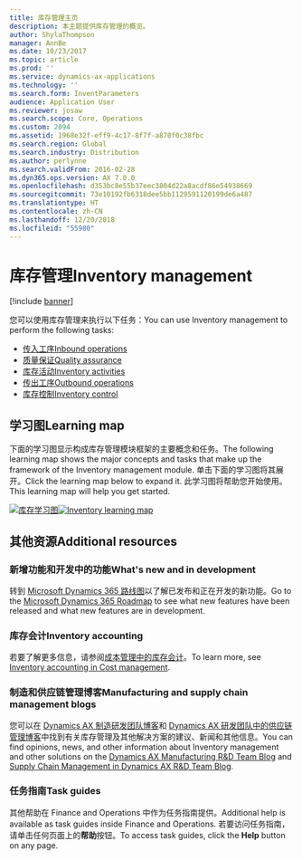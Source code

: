 ```yaml
---
title: 库存管理主页
description: 本主题提供库存管理的概览。
author: ShylaThompson
manager: AnnBe
ms.date: 10/23/2017
ms.topic: article
ms.prod: ''
ms.service: dynamics-ax-applications
ms.technology: ''
ms.search.form: InventParameters
audience: Application User
ms.reviewer: josaw
ms.search.scope: Core, Operations
ms.custom: 2094
ms.assetid: 1968e32f-eff9-4c17-8f7f-a870f0c38fbc
ms.search.region: Global
ms.search.industry: Distribution
ms.author: perlynne
ms.search.validFrom: 2016-02-28
ms.dyn365.ops.version: AX 7.0.0
ms.openlocfilehash: d353bc8e55b37eec3804d22a8acdf86e54938669
ms.sourcegitcommit: 73e10192fb6318dee5bb1129591120199de6a487
ms.translationtype: HT
ms.contentlocale: zh-CN
ms.lasthandoff: 12/20/2018
ms.locfileid: "55980"
---
```

# <a name="inventory-management"></a><span data-ttu-id="be3e5-103">库存管理</span><span class="sxs-lookup"><span data-stu-id="be3e5-103">Inventory management</span></span> 

[!include [banner](../includes/banner.md)]

<span data-ttu-id="be3e5-104">您可以使用库存管理来执行以下任务：</span><span class="sxs-lookup"><span data-stu-id="be3e5-104">You can use Inventory management to perform the following tasks:</span></span>

-  [<span data-ttu-id="be3e5-105">传入工序</span><span class="sxs-lookup"><span data-stu-id="be3e5-105">Inbound operations</span></span>](arrival-overview.md)
-  [<span data-ttu-id="be3e5-106">质量保证</span><span class="sxs-lookup"><span data-stu-id="be3e5-106">Quality assurance</span></span>](quality-management-processes.md)
-  [<span data-ttu-id="be3e5-107">库存活动</span><span class="sxs-lookup"><span data-stu-id="be3e5-107">Inventory activities</span></span>](inventory-journals.md)
-  [<span data-ttu-id="be3e5-108">传出工序</span><span class="sxs-lookup"><span data-stu-id="be3e5-108">Outbound operations</span></span>](outbound-process.md)
-  [<span data-ttu-id="be3e5-109">库存控制</span><span class="sxs-lookup"><span data-stu-id="be3e5-109">Inventory control</span></span>](../cost-management/inventory-close.md) 

## <a name="learning-map"></a><span data-ttu-id="be3e5-110">学习图</span><span class="sxs-lookup"><span data-stu-id="be3e5-110">Learning map</span></span>

<span data-ttu-id="be3e5-111">下面的学习图显示构成库存管理模块框架的主要概念和任务。</span><span class="sxs-lookup"><span data-stu-id="be3e5-111">The following learning map shows the major concepts and tasks that make up the framework of the Inventory management module.</span></span> <span data-ttu-id="be3e5-112">单击下面的学习图将其展开。</span><span class="sxs-lookup"><span data-stu-id="be3e5-112">Click the learning map below to expand it.</span></span> <span data-ttu-id="be3e5-113">此学习图将帮助您开始使用。</span><span class="sxs-lookup"><span data-stu-id="be3e5-113">This learning map will help you get started.</span></span>


<span data-ttu-id="be3e5-114">[![库存学习图](./media/inventory-learning-map.png)](./media/inventory-learning-map.png)</span><span class="sxs-lookup"><span data-stu-id="be3e5-114">[![Inventory learning map](./media/inventory-learning-map.png)](./media/inventory-learning-map.png)</span></span>

## <a name="additional-resources"></a><span data-ttu-id="be3e5-115">其他资源</span><span class="sxs-lookup"><span data-stu-id="be3e5-115">Additional resources</span></span>

### <a name="whats-new-and-in-development"></a><span data-ttu-id="be3e5-116">新增功能和开发中的功能</span><span class="sxs-lookup"><span data-stu-id="be3e5-116">What's new and in development</span></span>
<span data-ttu-id="be3e5-117">转到 [Microsoft Dynamics 365 路线图](https://roadmap.dynamics.com/)以了解已发布和正在开发的新功能。</span><span class="sxs-lookup"><span data-stu-id="be3e5-117">Go to the [Microsoft Dynamics 365 Roadmap](https://roadmap.dynamics.com/) to see what new features have been released and what new features are in development.</span></span>

### <a name="inventory-accounting"></a><span data-ttu-id="be3e5-118">库存会计</span><span class="sxs-lookup"><span data-stu-id="be3e5-118">Inventory accounting</span></span> 
<span data-ttu-id="be3e5-119">若要了解更多信息，请参阅[成本管理中的库存会计](../cost-management/inventory-close.md)。</span><span class="sxs-lookup"><span data-stu-id="be3e5-119">To learn more, see [Inventory accounting in Cost management](../cost-management/inventory-close.md).</span></span>

### <a name="manufacturing-and-supply-chain-management-blogs"></a><span data-ttu-id="be3e5-120">制造和供应链管理博客</span><span class="sxs-lookup"><span data-stu-id="be3e5-120">Manufacturing and supply chain management blogs</span></span>
<span data-ttu-id="be3e5-121">您可以在 [Dynamics AX 制造研发团队博客](https://blogs.msdn.microsoft.com/axmfg)和 [Dynamics AX 研发团队中的供应链管理博客](https://blogs.msdn.microsoft.com/dynamicsaxscm)中找到有关库存管理及其他解决方案的建议、新闻和其他信息。</span><span class="sxs-lookup"><span data-stu-id="be3e5-121">You can find opinions, news, and other information about Inventory management and other solutions on the [Dynamics AX Manufacturing R&D Team Blog](https://blogs.msdn.microsoft.com/axmfg) and [Supply Chain Management in Dynamics AX R&D Team Blog](https://blogs.msdn.microsoft.com/dynamicsaxscm).</span></span>

### <a name="task-guides"></a><span data-ttu-id="be3e5-122">任务指南</span><span class="sxs-lookup"><span data-stu-id="be3e5-122">Task guides</span></span>
<span data-ttu-id="be3e5-123">其他帮助在 Finance and Operations 中作为任务指南提供。</span><span class="sxs-lookup"><span data-stu-id="be3e5-123">Additional help is available as task guides inside Finance and Operations.</span></span> <span data-ttu-id="be3e5-124">若要访问任务指南，请单击任何页面上的**帮助**按钮。</span><span class="sxs-lookup"><span data-stu-id="be3e5-124">To access task guides, click the **Help** button on any page.</span></span>


